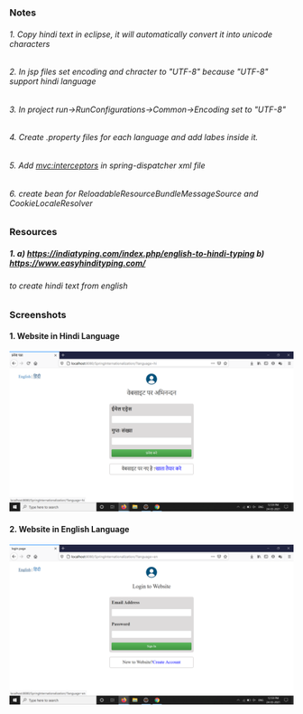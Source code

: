 ### Notes
###### 1. Copy hindi text in eclipse, it will automatically convert it into unicode characters
###### 2. In jsp files set encoding and chracter to "UTF-8" because "UTF-8" support hindi language
###### 3. In project run->RunConfigurations->Common->Encoding set to "UTF-8"
###### 4. Create .property files for each language and add labes inside it.
###### 5. Add <mvc:interceptors> in spring-dispatcher xml file
###### 6. create bean for ReloadableResourceBundleMessageSource and CookieLocaleResolver

### Resources
##### 1. a) https://indiatyping.com/index.php/english-to-hindi-typing b) https://www.easyhindityping.com/
###### to create hindi text from english

### Screenshots
#### 1. Website in Hindi Language
![alt text](https://raw.githubusercontent.com/rspatil45/SpringInternationalization/master/WebContent/images/hindi.png)
#### 2. Website in English Language
![alt text](https://raw.githubusercontent.com/rspatil45/SpringInternationalization/master/WebContent/images/english.png)
